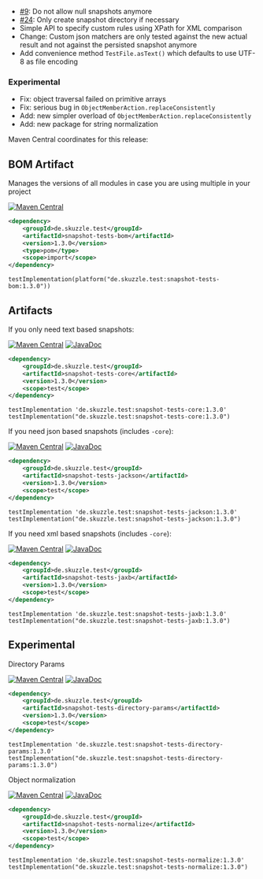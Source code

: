 * [#9](https://github.com/skuzzle/snapshot-tests/issues/9): Do not allow null snapshots anymore
* [#24](https://github.com/skuzzle/snapshot-tests/issues/24): Only create snapshot directory if necessary
* Simple API to specify custom rules using XPath for XML comparison
* Change: Custom json matchers are only tested against the new actual result and not against the persisted snapshot anymore
* Add convenience method `TestFile.asText()` which defaults to use UTF-8 as file encoding

### Experimental
* Fix: object traversal failed on primitive arrays
* Fix: serious bug in `ObjectMemberAction.replaceConsistently`
* Add: new simpler overload of `ObjectMemberAction.replaceConsistently`
* Add: new package for string normalization

Maven Central coordinates for this release:

## BOM Artifact
Manages the versions of all modules in case you are using multiple in your project

[![Maven Central](https://img.shields.io/static/v1?label=MavenCentral&message=1.3.0&color=blue)](https://search.maven.org/artifact/de.skuzzle.test/snapshot-tests-bom/1.3.0/jar)

```xml
<dependency>
    <groupId>de.skuzzle.test</groupId>
    <artifactId>snapshot-tests-bom</artifactId>
    <version>1.3.0</version>
    <type>pom</type>
    <scope>import</scope>
</dependency>
```

```
testImplementation(platform("de.skuzzle.test:snapshot-tests-bom:1.3.0"))
```

## Artifacts
If you only need text based snapshots:

[![Maven Central](https://img.shields.io/static/v1?label=MavenCentral&message=1.3.0&color=blue)](https://search.maven.org/artifact/de.skuzzle.test/snapshot-tests-core/1.3.0/jar) [![JavaDoc](https://img.shields.io/static/v1?label=JavaDoc&message=1.3.0&color=orange)](http://www.javadoc.io/doc/de.skuzzle.test/snapshot-tests-core/1.3.0)

```xml
<dependency>
    <groupId>de.skuzzle.test</groupId>
    <artifactId>snapshot-tests-core</artifactId>
    <version>1.3.0</version>
    <scope>test</scope>
</dependency>
```

```
testImplementation 'de.skuzzle.test:snapshot-tests-core:1.3.0'
testImplementation("de.skuzzle.test:snapshot-tests-core:1.3.0")
```

If you need json based snapshots (includes `-core`):

[![Maven Central](https://img.shields.io/static/v1?label=MavenCentral&message=1.3.0&color=blue)](https://search.maven.org/artifact/de.skuzzle.test/snapshot-tests-jackson/1.3.0/jar) [![JavaDoc](https://img.shields.io/static/v1?label=JavaDoc&message=1.3.0&color=orange)](http://www.javadoc.io/doc/de.skuzzle.test/snapshot-tests-jackson/1.3.0)

```xml
<dependency>
    <groupId>de.skuzzle.test</groupId>
    <artifactId>snapshot-tests-jackson</artifactId>
    <version>1.3.0</version>
    <scope>test</scope>
</dependency>
```

```
testImplementation 'de.skuzzle.test:snapshot-tests-jackson:1.3.0'
testImplementation("de.skuzzle.test:snapshot-tests-jackson:1.3.0")
```

If you need xml based snapshots (includes `-core`):

[![Maven Central](https://img.shields.io/static/v1?label=MavenCentral&message=1.3.0&color=blue)](https://search.maven.org/artifact/de.skuzzle.test/snapshot-tests-jaxb/1.3.0/jar) [![JavaDoc](https://img.shields.io/static/v1?label=JavaDoc&message=1.3.0&color=orange)](http://www.javadoc.io/doc/de.skuzzle.test/snapshot-tests-jaxb/1.3.0)

```xml
<dependency>
    <groupId>de.skuzzle.test</groupId>
    <artifactId>snapshot-tests-jaxb</artifactId>
    <version>1.3.0</version>
    <scope>test</scope>
</dependency>
```

```
testImplementation 'de.skuzzle.test:snapshot-tests-jaxb:1.3.0'
testImplementation("de.skuzzle.test:snapshot-tests-jaxb:1.3.0")
```

## Experimental
Directory Params

[![Maven Central](https://img.shields.io/static/v1?label=MavenCentral&message=1.3.0&color=blue)](https://search.maven.org/artifact/de.skuzzle.test/snapshot-tests-directory-params/1.3.0/jar) [![JavaDoc](https://img.shields.io/static/v1?label=JavaDoc&message=1.3.0&color=orange)](http://www.javadoc.io/doc/de.skuzzle.test/snapshot-tests-directory-params/1.3.0)

```xml
<dependency>
    <groupId>de.skuzzle.test</groupId>
    <artifactId>snapshot-tests-directory-params</artifactId>
    <version>1.3.0</version>
    <scope>test</scope>
</dependency>
```

```
testImplementation 'de.skuzzle.test:snapshot-tests-directory-params:1.3.0'
testImplementation("de.skuzzle.test:snapshot-tests-directory-params:1.3.0")
```

Object normalization

[![Maven Central](https://img.shields.io/static/v1?label=MavenCentral&message=1.3.0&color=blue)](https://search.maven.org/artifact/de.skuzzle.test/snapshot-tests-normalize/1.3.0/jar) [![JavaDoc](https://img.shields.io/static/v1?label=JavaDoc&message=1.3.0&color=orange)](http://www.javadoc.io/doc/de.skuzzle.test/snapshot-tests-normalize/1.3.0)

```xml
<dependency>
    <groupId>de.skuzzle.test</groupId>
    <artifactId>snapshot-tests-normalize</artifactId>
    <version>1.3.0</version>
    <scope>test</scope>
</dependency>
```

```
testImplementation 'de.skuzzle.test:snapshot-tests-normalize:1.3.0'
testImplementation("de.skuzzle.test:snapshot-tests-normalize:1.3.0")
```